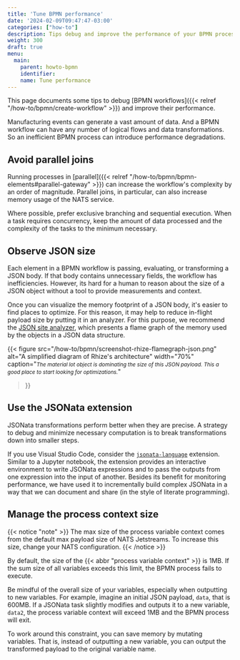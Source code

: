 ```yaml
---
title: 'Tune BPMN performance'
date: '2024-02-09T09:47:47-03:00'
categories: ["how-to"]
description: Tips debug and improve the performance of your BPMN process
weight: 300
draft: true
menu:
  main:
    parent: howto-bpmn
    identifier:
    name: Tune performance
---
```


This page documents some tips to debug [BPMN workflows]({{< relref "/how-to/bpmn/create-workflow" >}}) and improve their performance.

Manufacturing events can generate a vast amount of data.
And a BPMN workflow can have any number of logical flows and data transformations.
So an inefficient BPMN process can introduce performance degradations.

## Avoid parallel joins

Running processes in [parallel]({{< relref "/how-to/bpmn/bpmn-elements#parallel-gateway" >}}) can increase the workflow's complexity by an order of magnitude.
Parallel joins, in particular, can also increase memory usage of the NATS service.

Where possible, prefer exclusive branching and sequential execution.
When a task requires concurrency, keep the amount of data processed and the complexity of the tasks to the minimum necessary.

## Observe JSON size

Each element in a BPMN workflow is passing, evaluating, or transforming a JSON body.
If that body contains unnecessary fields, the workflow has inefficiencies.
However, its hard for a human to reason about the size of a JSON object without a tool to provide measurements and context.

Once you can visualize the memory footprint of a JSON body, it's easier to find places to optimize.
For this reason, it may help to reduce in-flight payload size by putting it in an analyzer.
For this purpose, we recommend the [JSON site analyzer](https://www.debugbear.com/json-size-analyzer), which presents a flame graph of the memory used by the objects in a JSON data structure.


{{< figure
src="/how-to/bpmn/screenshot-rhize-flamegraph-json.png"
alt="A simplified diagram of Rhize's architecture"
width="70%"
caption="<em><small>The material lot object is dominating the size of this JSON payload. This a good place to start looking for optimizations.</small></em>"
>}}

## Use the JSONata extension

JSONata transformations perform better when they are precise.
A strategy to debug and minimize necessary computation is to break transformations down into smaller steps.

If you use Visual Studio Code, consider the [`jsonata-language`](https://marketplace.visualstudio.com/items?itemName=bigbug.vscode-language-jsonata) extension.
Similar to a Jupyter notebook, the extension provides an interactive environment to write JSONata expressions and to pass the outputs from one expression into the input of another.
Besides its benefit for monitoring performance, we have used it to incrementally build complex JSONata in a way that we can  document and share (in the style of literate programming).

## Manage the process context size

{{< notice "note" >}}
The max size of the process variable context comes from the default max payload size of NATS Jetstreams.
To increase this size, change your NATS configuration.
{{< /notice >}}

By default, the size of the {{< abbr "process variable context" >}} is 1MB.
If the sum size of all variables exceeds this limit, the BPMN process fails to execute.

Be mindful of the overall size of your variables, especially when outputting to new variables.
For example, imagine an initial JSON payload, `data`, that is 600MB.
If a JSONata task slightly modifies and outputs it to a new variable, `data2`, the process variable context will exceed 1MB and the BPMN process will exit.

To work around this constraint, you can save memory by mutating variables.
That is, instead of outputting a new variable, you can output the transformed payload to the original variable name.
